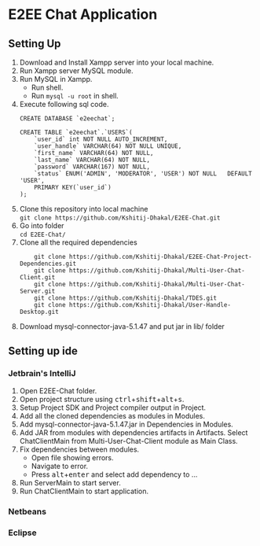 # E2EE Chat Application  
## Setting Up  
1. Download and Install Xampp server into your local machine.
2. Run Xampp server MySQL module.
3. Run MySQL in Xampp.  
    * Run shell.
    * Run `mysql -u root` in shell.
4. Execute following sql code.
    ```
    CREATE DATABASE `e2eechat`;
    ```
    ```
    CREATE TABLE `e2eechat`.`USERS`(  
        `user_id` int NOT NULL AUTO_INCREMENT,  
        `user_handle` VARCHAR(64) NOT NULL UNIQUE,  
        `first_name` VARCHAR(64) NOT NULL,  
        `last_name` VARCHAR(64) NOT NULL,  
        `password` VARCHAR(167) NOT NULL,
        `status` ENUM('ADMIN', 'MODERATOR', 'USER') NOT NULL   DEFAULT 'USER',  
        PRIMARY KEY(`user_id`)  
    );  
    ```
5. Clone this repository into local machine  
    `git clone https://github.com/Kshitij-Dhakal/E2EE-Chat.git`
6. Go into folder  
    `cd E2EE-Chat/`
7. Clone all the required dependencies
    ```
        git clone https://github.com/Kshitij-Dhakal/E2EE-Chat-Project-Dependencies.git
        git clone https://github.com/Kshitij-Dhakal/Multi-User-Chat-Client.git
        git clone https://github.com/Kshitij-Dhakal/Multi-User-Chat-Server.git
        git clone https://github.com/Kshitij-Dhakal/TDES.git
        git clone https://github.com/Kshitij-Dhakal/User-Handle-Desktop.git
    ```
8. Download mysql-connector-java-5.1.47 and put jar in lib/ folder
<!-- *** -->
## Setting up ide
### Jetbrain's IntelliJ  
1. Open E2EE-Chat folder.  
2. Open project structure using <kbd>ctrl</kbd>+<kbd>shift</kbd>+<kbd>alt</kbd>+<kbd>s</kbd>.  
3. Setup Project SDK and Project compiler output in Project.  
4. Add all the cloned dependencies as modules in Modules.  
5. Add  mysql-connector-java-5.1.47.jar in Dependencies in Modules.  
6. Add JAR from modules with dependencies artifacts in Artifacts. Select ChatClientMain from Multi-User-Chat-Client module as Main Class.  
7. Fix dependencies between modules.  
    * Open file showing errors.  
    * Navigate to error.  
    * Press <kbd>alt</kbd>+<kbd>enter</kbd> and select add dependency to ...
8. Run ServerMain to start server.
9. Run ChatClientMain to start application.

### Netbeans

### Eclipse
